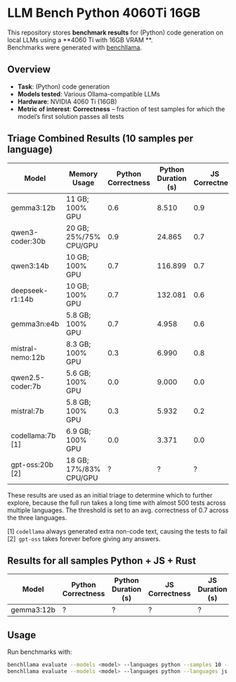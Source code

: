 # LLM Bench Python 4060Ti 16GB

This repository stores **benchmark results** for (Python) code generation on local LLMs using a **4060 Ti with 16GB VRAM
**.  
Benchmarks were generated with [benchllama](https://github.com/srikanth235/benchllama).

## Overview

- **Task**: (Python) code generation
- **Models tested**: Various Ollama-compatible LLMs
- **Hardware**: NVIDIA 4060 Ti (16GB)
- **Metric of interest**: **Correctness** – fraction of test samples for which the model’s first solution passes all
  tests

## Triage Combined Results (10 samples per language)

 Model            | Memory Usage           | Python Correctness | Python Duration (s) | JS Correctness | JS Duration (s) | Rust Correctness | Rust Duration (s) | Avg Correctness |
|------------------|------------------------|--------------------|---------------------|----------------|-----------------|------------------|-------------------|-----------------|
| gemma3:12b       | 11 GB; 100% GPU        | 0.6                | 8.510               | 0.9            | 5.078           | 0.8              | 22.277            | 0.77            |
| qwen3-coder:30b  | 20 GB; 25%/75% CPU/GPU | 0.9                | 24.865              | 0.7            | 17.800          | 0.2              | 27.840            | 0.60            |
| qwen3:14b        | 10 GB; 100% GPU        | 0.7                | 116.899             | 0.7            | 112.468         | 0.4              | 187.583           | 0.60            |
| deepseek-r1:14b  | 10 GB; 100% GPU        | 0.7                | 132.081             | 0.6            | 173.481         | 0.4              | 205.081           | 0.57            |
| gemma3n:e4b      | 5.8 GB; 100% GPU       | 0.7                | 4.958               | 0.6            | 5.444           | 0.0              | 17.887            | 0.43            |
| mistral-nemo:12b | 8.3 GB; 100% GPU       | 0.3                | 6.990               | 0.8            | 6.494           | 0.0              | 7.641             | 0.37            |
| qwen2.5-coder:7b | 5.6 GB; 100% GPU       | 0.0                | 9.000               | 0.0            | 11.177          | 0.8              | 10.769            | 0.27            |
| mistral:7b       | 5.8 GB; 100% GPU       | 0.3                | 5.932               | 0.2            | 5.933           | 0.2              | 6.900             | 0.23            |
| codellama:7b [1] | 6.9 GB; 100% GPU       | 0.0                | 3.371               | 0.0            | 5.301           | 0.0              | 5.616             | 0.0             |
| gpt-oss:20b [2]  | 18 GB; 17%/83% CPU/GPU | ?                  | ?                   | ?              | ?               | ?                | ?                 | ?               |

These results are used as an initial triage to determine which to further explore,
because the full run takes a long time with almost 500 tests across multiple languages.
The threshold is set to an avg. correctness of 0.7 across the three languages.

[1] `codellama` always generated extra non-code text, causing the tests to fail  
[2]` gpt-oss` takes forever before giving any answers.

## Results for all samples Python + JS + Rust

 Model      | Python Correctness | Python Duration (s) | JS Correctness | JS Duration (s) | Rust Correctness | Rust Duration (s) | Avg Correctness |
|------------|--------------------|---------------------|----------------|-----------------|------------------|-------------------|-----------------|
| gemma3:12b | ?                  | ?                   | ?              | ?               | ?                | ?                 | ?               |

## Usage

Run benchmarks with:

```bash
benchllama evaluate --models <model> --languages python --samples 10 --eval
benchllama evaluate --models <model> --languages python --languages js --languages rust --eval
```
